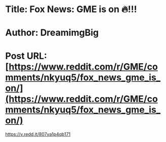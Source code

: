 # Title: Fox News: GME is on 🔥!!!
# Author: DreamimgBig
# Post URL: [https://www.reddit.com/r/GME/comments/nkyuq5/fox_news_gme_is_on/](https://www.reddit.com/r/GME/comments/nkyuq5/fox_news_gme_is_on/)


https://v.redd.it/807va1p4qb171